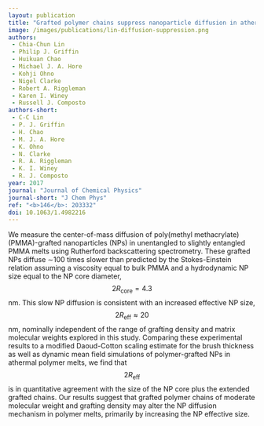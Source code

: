 ```yaml
---
layout: publication
title: "Grafted polymer chains suppress nanoparticle diffusion in athermal polymer melts"
image: /images/publications/lin-diffusion-suppression.png
authors:
 - Chia-Chun Lin
 - Philip J. Griffin
 - Huikuan Chao
 - Michael J. A. Hore
 - Kohji Ohno
 - Nigel Clarke
 - Robert A. Riggleman
 - Karen I. Winey
 - Russell J. Composto
authors-short:
 - C-C Lin
 - P. J. Griffin
 - H. Chao
 - M. J. A. Hore
 - K. Ohno
 - N. Clarke
 - R. A. Riggleman
 - K. I. Winey
 - R. J. Composto
year: 2017
journal: "Journal of Chemical Physics"
journal-short: "J Chem Phys"
ref: "<b>146</b>: 203332"
doi: 10.1063/1.4982216
---
```


We measure the center-of-mass diffusion of poly(methyl methacrylate) (PMMA)-grafted nanoparticles (NPs) in unentangled to slightly entangled PMMA melts using Rutherford backscattering spectrometry. These grafted NPs diffuse ∼100 times slower than predicted by the Stokes-Einstein relation assuming a viscosity equal to bulk PMMA and a hydrodynamic NP size equal to the NP core diameter, $$2R_{\text{core}} = 4.3$$ nm. This slow NP diffusion is consistent with an increased effective NP size, $$2R_{\text{eff}} \approx 20$$ nm, nominally independent of the range of grafting density and matrix molecular weights explored in this study. Comparing these experimental results to a modified Daoud-Cotton scaling estimate for the brush thickness as well as dynamic mean field simulations of polymer-grafted NPs in athermal polymer melts, we find that $$2R_{\text{eff}}$$ is in quantitative agreement with the size of the NP core plus the extended grafted chains. Our results suggest that grafted polymer chains of moderate molecular weight and grafting density may alter the NP diffusion mechanism in polymer melts, primarily by increasing the NP effective size.

